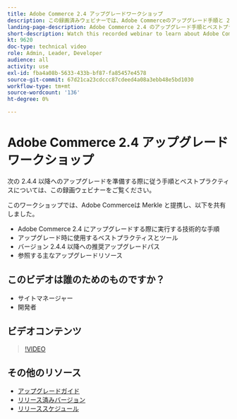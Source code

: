 ```yaml
---
title: Adobe Commerce 2.4 アップグレードワークショップ
description: この録画済みウェビナーでは、Adobe Commerceのアップグレード手順と 2.4.4 以降のベストプラクティスについて学習します。
landing-page-description: Adobe Commerce 2.4 のアップグレード手順とベストプラクティスについては、録画済みのウェビナーをご覧ください。
short-description: Watch this recorded webinar to learn about Adobe Commerce 2.4 upgrade steps and best practices.
kt: 9620
doc-type: technical video
role: Admin, Leader, Developer
audience: all
activity: use
exl-id: fba4a08b-5633-433b-bf87-fa85457e4578
source-git-commit: 67d21ca23cdccc87cdeed4a08a3ebb48e5bd1030
workflow-type: tm+mt
source-wordcount: '136'
ht-degree: 0%

---
```


# Adobe Commerce 2.4 アップグレードワークショップ

次の 2.4.4 以降へのアップグレードを準備する際に従う手順とベストプラクティスについては、この録画ウェビナーをご覧ください。

このワークショップでは、Adobe Commerceは Merkle と提携し、以下を共有しました。

- Adobe Commerce 2.4 にアップグレードする際に実行する技術的な手順
- アップグレード時に使用するベストプラクティスとツール
- バージョン 2.4.4 以降への推奨アップグレードパス
- 参照する主なアップグレードリソース

## このビデオは誰のためのものですか？

- サイトマネージャー
- 開発者

## ビデオコンテンツ

>[!VIDEO](https://video.tv.adobe.com/v/340038?quality=12&learn=on)

## その他のリソース

- [アップグレードガイド](https://experienceleague.adobe.com/docs/commerce-operations/upgrade-guide/overview.html)
- [リリース済みバージョン](https://experienceleague.adobe.com/docs/commerce-operations/release/versions.html)
- [リリーススケジュール](https://experienceleague.adobe.com/docs/commerce-operations/release/planning/schedule.html)
